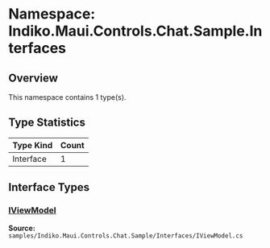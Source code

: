 # Namespace: Indiko.Maui.Controls.Chat.Sample.Interfaces

## Overview

This namespace contains 1 type(s).

## Type Statistics

| Type Kind | Count |
|-----------|-------|
| Interface | 1 |

## Interface Types

### [IViewModel](../classes/Indiko.Maui.Controls.Chat.Sample.Interfaces.IViewModel.md)

**Source:** `samples/Indiko.Maui.Controls.Chat.Sample/Interfaces/IViewModel.cs`

